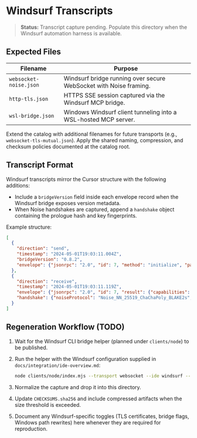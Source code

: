 # Windsurf Transcripts

> **Status:** Transcript capture pending. Populate this directory when the
> Windsurf automation harness is available.

## Expected Files

| Filename | Purpose |
| --- | --- |
| `websocket-noise.json` | Windsurf bridge running over secure WebSocket with Noise framing. |
| `http-tls.json` | HTTPS SSE session captured via the Windsurf MCP bridge. |
| `wsl-bridge.json` | Windows Windsurf client tunneling into a WSL-hosted MCP server. |

Extend the catalog with additional filenames for future transports (e.g.,
`websocket-tls-mutual.json`). Apply the shared naming, compression, and checksum
policies documented at the catalog root.

## Transcript Format

Windsurf transcripts mirror the Cursor structure with the following additions:

* Include a `bridgeVersion` field inside each envelope record when the Windsurf
  bridge exposes version metadata.
* When Noise handshakes are captured, append a `handshake` object containing the
  prologue hash and key fingerprints.

Example structure:

```json
[
  {
    "direction": "send",
    "timestamp": "2024-05-01T19:03:11.004Z",
    "bridgeVersion": "0.8.2",
    "envelope": {"jsonrpc": "2.0", "id": 7, "method": "initialize", "params": {"client": "windsurf"}}
  },
  {
    "direction": "receive",
    "timestamp": "2024-05-01T19:03:11.119Z",
    "envelope": {"jsonrpc": "2.0", "id": 7, "result": {"capabilities": {"tools": ["create-embedding"]}}},
    "handshake": {"noiseProtocol": "Noise_NN_25519_ChaChaPoly_BLAKE2s", "remoteKey": "..."}
  }
]
```

## Regeneration Workflow (TODO)

1. Wait for the Windsurf CLI bridge helper (planned under `clients/node`) to be
   published.
2. Run the helper with the Windsurf configuration supplied in
   `docs/integration/ide-overview.md`:

   ```bash
   node clients/node/index.mjs --transport websocket --ide windsurf --record-transcript tmp/windsurf-websocket-noise.json
   ```

3. Normalize the capture and drop it into this directory.
4. Update `CHECKSUMS.sha256` and include compressed artifacts when the size
   threshold is exceeded.
5. Document any Windsurf-specific toggles (TLS certificates, bridge flags,
   Windows path rewrites) here whenever they are required for reproduction.
